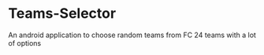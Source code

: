 # Teams-Selector
An android application to choose random teams from FC 24 teams with a lot of options
